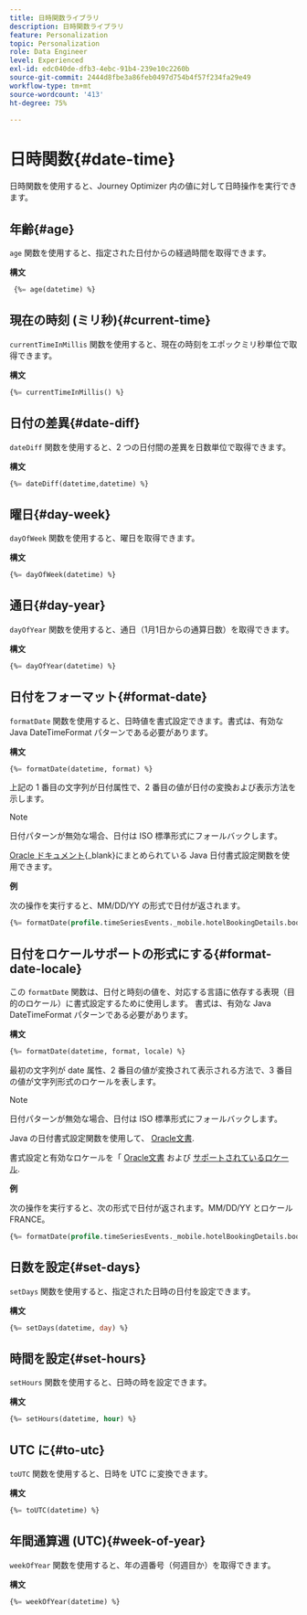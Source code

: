 ```yaml
---
title: 日時関数ライブラリ
description: 日時関数ライブラリ
feature: Personalization
topic: Personalization
role: Data Engineer
level: Experienced
exl-id: edc040de-dfb3-4ebc-91b4-239e10c2260b
source-git-commit: 2444d8fbe3a86feb0497d754b4f57f234fa29e49
workflow-type: tm+mt
source-wordcount: '413'
ht-degree: 75%

---
```


# 日時関数{#date-time}

日時関数を使用すると、Journey Optimizer 内の値に対して日時操作を実行できます。

## 年齢{#age}

`age` 関数を使用すると、指定された日付からの経過時間を取得できます。

**構文**

```sql
 {%= age(datetime) %}
```

<!--
**Example**

The following operation gets the value of the identity map for the key `example@example.com`.

```sql
 {%= age(datetime) %}
```
-->

## 現在の時刻 (ミリ秒){#current-time}

`currentTimeInMillis` 関数を使用すると、現在の時刻をエポックミリ秒単位で取得できます。

**構文**

```sql
{%= currentTimeInMillis() %}
```

<!--
**Example**

The following operation gets all the keys for the map `identityMap`.

```sql
{%= keys(identityMap) %}
```
-->

## 日付の差異{#date-diff}

`dateDiff` 関数を使用すると、2 つの日付間の差異を日数単位で取得できます。

**構文**

```sql
{%= dateDiff(datetime,datetime) %}
```

<!--
**Example**

The following operation gets all the values for the map `identityMap`.

```sql
{%= values(identityMap) %}
```
-->


## 曜日{#day-week}

`dayOfWeek` 関数を使用すると、曜日を取得できます。

**構文**

```sql
{%= dayOfWeek(datetime) %}
```

<!--
**Example**

The following operation gets all the values for the map `identityMap`.

```sql
{%= values(identityMap) %}
```
-->

## 通日{#day-year}

`dayOfYear` 関数を使用すると、通日（1月1日からの通算日数）を取得できます。

**構文**

```sql
{%= dayOfYear(datetime) %}
```

<!--
**Example**

The following operation gets all the values for the map `identityMap`.

```sql
{%= values(identityMap) %}
```
-->

## 日付をフォーマット{#format-date}

`formatDate` 関数を使用すると、日時値を書式設定できます。書式は、有効な Java DateTimeFormat パターンである必要があります。

**構文**

```sql
{%= formatDate(datetime, format) %}
```

上記の 1 番目の文字列が日付属性で、2 番目の値が日付の変換および表示方法を示します。

>[!NOTE]
>
> 日付パターンが無効な場合、日付は ISO 標準形式にフォールバックします。
>
> [Oracle ドキュメント](https://docs.oracle.com/javase/8/docs/api/java/time/format/DateTimeFormatter.html){_blank}にまとめられている Java 日付書式設定関数を使用できます。

**例**

次の操作を実行すると、MM/DD/YY の形式で日付が返されます。

```sql
{%= formatDate(profile.timeSeriesEvents._mobile.hotelBookingDetails.bookingDate, "MM/DD/YY") %}
```

## 日付をロケールサポートの形式にする{#format-date-locale}

この `formatDate` 関数は、日付と時刻の値を、対応する言語に依存する表現（目的のロケール）に書式設定するために使用します。 書式は、有効な Java DateTimeFormat パターンである必要があります。

**構文**

```sql
{%= formatDate(datetime, format, locale) %}
```

最初の文字列が date 属性、2 番目の値が変換されて表示される方法で、3 番目の値が文字列形式のロケールを表します。

>[!NOTE]
>
> 日付パターンが無効な場合、日付は ISO 標準形式にフォールバックします。
>
> Java の日付書式設定関数を使用して、 [Oracle文書](https://docs.oracle.com/javase/8/docs/api/java/time/format/DateTimeFormatter.html).
>
> 書式設定と有効なロケールを「 [Oracle文書](https://docs.oracle.com/javase/8/docs/api/java/util/Locale.html) および [サポートされているロケール](https://www.oracle.com/java/technologies/javase/jdk11-suported-locales.html).


**例**

次の操作を実行すると、次の形式で日付が返されます。MM/DD/YY とロケール FRANCE。

```sql
{%= formatDate(profile.timeSeriesEvents._mobile.hotelBookingDetails.bookingDate, "MM/DD/YY", "fr_FR") %}
```

## 日数を設定{#set-days}

`setDays` 関数を使用すると、指定された日時の日付を設定できます。

**構文**

```sql
{%= setDays(datetime, day) %}
```

<!--
**Example**

The following operation gets all the values for the map `identityMap`.

```sql
{%= values(identityMap) %}
```
-->

## 時間を設定{#set-hours}

`setHours` 関数を使用すると、日時の時を設定できます。

**構文**

```sql
{%= setHours(datetime, hour) %}
```

<!--
**Example**

The following operation gets all the values for the map `identityMap`.

```sql
{%= values(identityMap) %}
```
-->


## UTC に{#to-utc}

`toUTC` 関数を使用すると、日時を UTC に変換できます。


**構文**

```sql
{%= toUTC(datetime) %}
```

<!--
**Example**

The following operation gets all the values for the map `identityMap`.

```sql
{%= values(identityMap) %}
```
-->


## 年間通算週 (UTC){#week-of-year}

`weekOfYear` 関数を使用すると、年の週番号（何週目か）を取得できます。

**構文**

```sql
{%= weekOfYear(datetime) %}
```

<!--
**Example**

The following operation gets all the values for the map `identityMap`.

```sql
{%= values(identityMap) %}
```
-->